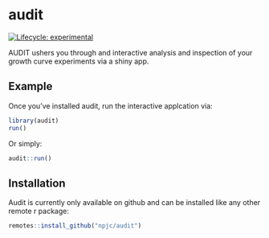 
<!-- README.md is generated from README.Rmd. Please edit that file -->

# audit

<!-- badges: start -->

[![Lifecycle:
experimental](https://img.shields.io/badge/lifecycle-experimental-orange.svg)](https://www.tidyverse.org/lifecycle/#experimental)
<!-- badges: end -->

AUDIT ushers you through and interactive analysis and inspection of your
growth curve experiments via a shiny app.

## Example

Once you’ve installed audit, run the interactive applcation via:

``` r
library(audit)
run()
```

Or simply:

``` r
audit::run()
```

## Installation

Audit is currently only available on github and can be installed like
any other remote r package:

``` r
remotes::install_github("npjc/audit")
```
